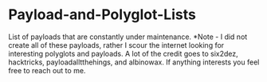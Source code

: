 # Payload-and-Polyglot-Lists
List of payloads that are constantly under maintenance. *Note - I did not create all of these payloads, rather I scour the internet looking for interesting polyglots and payloads. A lot of the credit goes to six2dez, hacktricks, payloadalltthehings, and albinowax. If anything interests you feel free to reach out to me.
